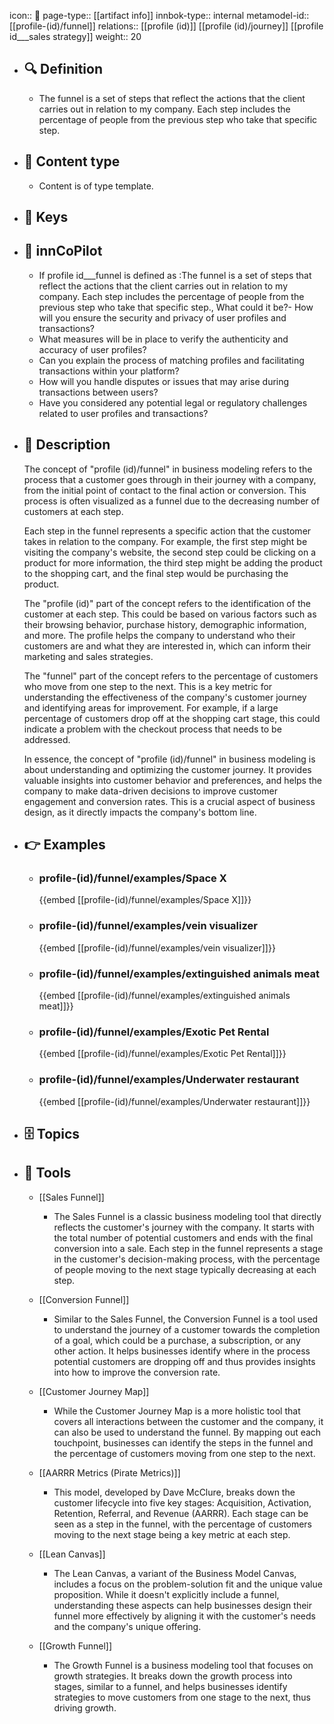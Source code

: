 icon:: 🧿
page-type:: [[artifact info]]
innbok-type:: internal
metamodel-id:: [[profile-(id)/funnel]]
relations:: [[profile (id)]] [[profile (id)/journey]] [[profile id___sales strategy]]
weight:: 20

- ## 🔍 Definition
  - The funnel is a set of steps that reflect the actions that the client carries out in relation to my company. Each step includes the percentage of people from the previous step who take that specific step.
- ## 📰 Content type 
  - Content is of type template.
  
- ## 🔑 Keys
  
- ## 🤖 innCoPilot
  - If profile id___funnel is defined as :The funnel is a set of steps that reflect the actions that the client carries out in relation to my company. Each step includes the percentage of people from the previous step who take that specific step., What could it be?- How will you ensure the security and privacy of user profiles and transactions?
  - What measures will be in place to verify the authenticity and accuracy of user profiles?
  - Can you explain the process of matching profiles and facilitating transactions within your platform?
  - How will you handle disputes or issues that may arise during transactions between users?
  - Have you considered any potential legal or regulatory challenges related to user profiles and transactions?
- ## 📖 Description
  The concept of "profile (id)/funnel" in business modeling refers to the process that a customer goes through in their journey with a company, from the initial point of contact to the final action or conversion. This process is often visualized as a funnel due to the decreasing number of customers at each step.
  
  Each step in the funnel represents a specific action that the customer takes in relation to the company. For example, the first step might be visiting the company's website, the second step could be clicking on a product for more information, the third step might be adding the product to the shopping cart, and the final step would be purchasing the product.
  
  The "profile (id)" part of the concept refers to the identification of the customer at each step. This could be based on various factors such as their browsing behavior, purchase history, demographic information, and more. The profile helps the company to understand who their customers are and what they are interested in, which can inform their marketing and sales strategies.
  
  The "funnel" part of the concept refers to the percentage of customers who move from one step to the next. This is a key metric for understanding the effectiveness of the company's customer journey and identifying areas for improvement. For example, if a large percentage of customers drop off at the shopping cart stage, this could indicate a problem with the checkout process that needs to be addressed.
  
  In essence, the concept of "profile (id)/funnel" in business modeling is about understanding and optimizing the customer journey. It provides valuable insights into customer behavior and preferences, and helps the company to make data-driven decisions to improve customer engagement and conversion rates. This is a crucial aspect of business design, as it directly impacts the company's bottom line.
- ## 👉 Examples
  - ### profile-(id)/funnel/examples/Space X
    {{embed [[profile-(id)/funnel/examples/Space X]]}}
  - ### profile-(id)/funnel/examples/vein visualizer
    {{embed [[profile-(id)/funnel/examples/vein visualizer]]}}
  - ### profile-(id)/funnel/examples/extinguished animals meat
    {{embed [[profile-(id)/funnel/examples/extinguished animals meat]]}}
  - ### profile-(id)/funnel/examples/Exotic Pet Rental
    {{embed [[profile-(id)/funnel/examples/Exotic Pet Rental]]}}
  - ### profile-(id)/funnel/examples/Underwater restaurant
    {{embed [[profile-(id)/funnel/examples/Underwater restaurant]]}}
  
- ## 🗄️ Topics
  
- ## 🧰 Tools
  - [[Sales Funnel]]
    - The Sales Funnel is a classic business modeling tool that directly reflects the customer's journey with the company. It starts with the total number of potential customers and ends with the final conversion into a sale. Each step in the funnel represents a stage in the customer's decision-making process, with the percentage of people moving to the next stage typically decreasing at each step.
  
  - [[Conversion Funnel]]
    - Similar to the Sales Funnel, the Conversion Funnel is a tool used to understand the journey of a customer towards the completion of a goal, which could be a purchase, a subscription, or any other action. It helps businesses identify where in the process potential customers are dropping off and thus provides insights into how to improve the conversion rate.
  
  - [[Customer Journey Map]]
    - While the Customer Journey Map is a more holistic tool that covers all interactions between the customer and the company, it can also be used to understand the funnel. By mapping out each touchpoint, businesses can identify the steps in the funnel and the percentage of customers moving from one step to the next.
  
  - [[AARRR Metrics (Pirate Metrics)]]
    - This model, developed by Dave McClure, breaks down the customer lifecycle into five key stages: Acquisition, Activation, Retention, Referral, and Revenue (AARRR). Each stage can be seen as a step in the funnel, with the percentage of customers moving to the next stage being a key metric at each step.
  
  - [[Lean Canvas]]
    - The Lean Canvas, a variant of the Business Model Canvas, includes a focus on the problem-solution fit and the unique value proposition. While it doesn't explicitly include a funnel, understanding these aspects can help businesses design their funnel more effectively by aligning it with the customer's needs and the company's unique offering. 
  
  - [[Growth Funnel]]
    - The Growth Funnel is a business modeling tool that focuses on growth strategies. It breaks down the growth process into stages, similar to a funnel, and helps businesses identify strategies to move customers from one stage to the next, thus driving growth.

